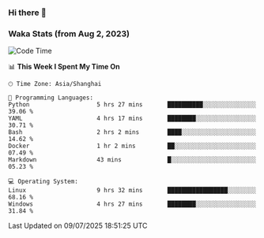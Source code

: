 ### Hi there 👋

### Waka Stats (from Aug 2, 2023)

<!--START_SECTION:waka-->
![Code Time](http://img.shields.io/badge/Code%20Time-937%20hrs%2024%20mins-blue)

📊 **This Week I Spent My Time On** 

```text
🕑︎ Time Zone: Asia/Shanghai

💬 Programming Languages: 
Python                   5 hrs 27 mins       ██████████░░░░░░░░░░░░░░░   39.06 % 
YAML                     4 hrs 17 mins       ████████░░░░░░░░░░░░░░░░░   30.71 % 
Bash                     2 hrs 2 mins        ████░░░░░░░░░░░░░░░░░░░░░   14.62 % 
Docker                   1 hr 2 mins         ██░░░░░░░░░░░░░░░░░░░░░░░   07.49 % 
Markdown                 43 mins             █░░░░░░░░░░░░░░░░░░░░░░░░   05.23 % 

💻 Operating System: 
Linux                    9 hrs 32 mins       █████████████████░░░░░░░░   68.16 % 
Windows                  4 hrs 27 mins       ████████░░░░░░░░░░░░░░░░░   31.84 % 
```


 Last Updated on 09/07/2025 18:51:25 UTC
<!--END_SECTION:waka-->
